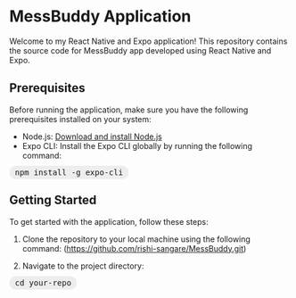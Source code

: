 # MessBuddy Application

Welcome to my React Native and Expo application! This repository contains the source code for MessBuddy app developed using React Native and Expo.

## Prerequisites

Before running the application, make sure you have the following prerequisites installed on your system:

- Node.js: [Download and install Node.js](https://nodejs.org)
- Expo CLI: Install the Expo CLI globally by running the following command:
<kbd style="border-radius: 9999px; padding: 4px 10px; background-color: #EDEDED; font-family: monospace;">
npm install -g expo-cli
</kbd>


## Getting Started

To get started with the application, follow these steps:

1. Clone the repository to your local machine using the following command:
(https://github.com/rishi-sangare/MessBuddy.git)


2. Navigate to the project directory:
<kbd style="border-radius: 9999px; padding: 4px 10px; background-color: #EDEDED; font-family: monospace;">
cd your-repo
</kbd>

